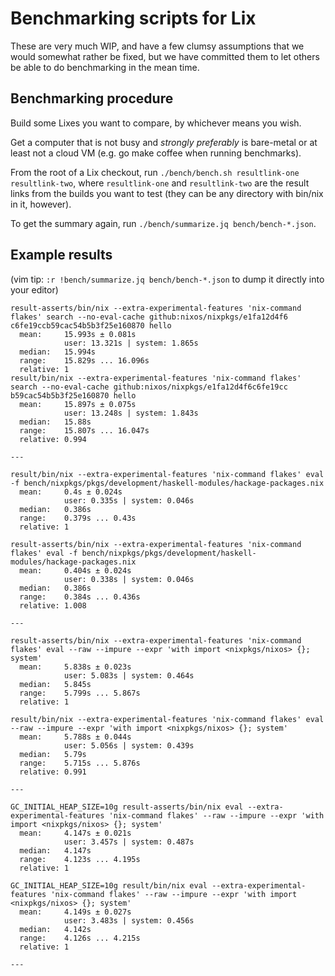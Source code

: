 # Benchmarking scripts for Lix

These are very much WIP, and have a few clumsy assumptions that we would
somewhat rather be fixed, but we have committed them to let others be able to
do benchmarking in the mean time.

## Benchmarking procedure

Build some Lixes you want to compare, by whichever means you wish.

Get a computer that is not busy and *strongly preferably* is bare-metal or at
least not a cloud VM (e.g. go make coffee when running benchmarks).

From the root of a Lix checkout, run `./bench/bench.sh resultlink-one
resultlink-two`, where `resultlink-one` and `resultlink-two` are the result
links from the builds you want to test (they can be any directory with bin/nix
in it, however).

To get the summary again, run `./bench/summarize.jq bench/bench-*.json`.

## Example results

(vim tip: `:r !bench/summarize.jq bench/bench-*.json` to dump it directly into
your editor)

```
result-asserts/bin/nix --extra-experimental-features 'nix-command flakes' search --no-eval-cache github:nixos/nixpkgs/e1fa12d4f6
c6fe19ccb59cac54b5b3f25e160870 hello
  mean:     15.993s ± 0.081s
            user: 13.321s | system: 1.865s
  median:   15.994s
  range:    15.829s ... 16.096s
  relative: 1
result/bin/nix --extra-experimental-features 'nix-command flakes' search --no-eval-cache github:nixos/nixpkgs/e1fa12d4f6c6fe19cc
b59cac54b5b3f25e160870 hello
  mean:     15.897s ± 0.075s
            user: 13.248s | system: 1.843s
  median:   15.88s
  range:    15.807s ... 16.047s
  relative: 0.994

---

result/bin/nix --extra-experimental-features 'nix-command flakes' eval -f bench/nixpkgs/pkgs/development/haskell-modules/hackage-packages.nix
  mean:     0.4s ± 0.024s
            user: 0.335s | system: 0.046s
  median:   0.386s
  range:    0.379s ... 0.43s
  relative: 1

result-asserts/bin/nix --extra-experimental-features 'nix-command flakes' eval -f bench/nixpkgs/pkgs/development/haskell-modules/hackage-packages.nix
  mean:     0.404s ± 0.024s
            user: 0.338s | system: 0.046s
  median:   0.386s
  range:    0.384s ... 0.436s
  relative: 1.008

---

result-asserts/bin/nix --extra-experimental-features 'nix-command flakes' eval --raw --impure --expr 'with import <nixpkgs/nixos> {}; system'
  mean:     5.838s ± 0.023s
            user: 5.083s | system: 0.464s
  median:   5.845s
  range:    5.799s ... 5.867s
  relative: 1

result/bin/nix --extra-experimental-features 'nix-command flakes' eval --raw --impure --expr 'with import <nixpkgs/nixos> {}; system'
  mean:     5.788s ± 0.044s
            user: 5.056s | system: 0.439s
  median:   5.79s
  range:    5.715s ... 5.876s
  relative: 0.991

---

GC_INITIAL_HEAP_SIZE=10g result-asserts/bin/nix eval --extra-experimental-features 'nix-command flakes' --raw --impure --expr 'with import <nixpkgs/nixos> {}; system'
  mean:     4.147s ± 0.021s
            user: 3.457s | system: 0.487s
  median:   4.147s
  range:    4.123s ... 4.195s
  relative: 1

GC_INITIAL_HEAP_SIZE=10g result/bin/nix eval --extra-experimental-features 'nix-command flakes' --raw --impure --expr 'with import <nixpkgs/nixos> {}; system'
  mean:     4.149s ± 0.027s
            user: 3.483s | system: 0.456s
  median:   4.142s
  range:    4.126s ... 4.215s
  relative: 1

---
```
